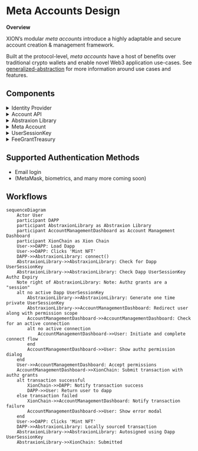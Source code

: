 # Meta Accounts Design

**Overview**

XION’s modular _meta accounts_ introduce a highly adaptable and secure account creation & management framework.

Built at the protocol-level, _meta accounts_ have a host of benefits over traditional crypto wallets and enable novel Web3 application use-cases. See [generalized-abstraction](../../../learn/learn-about-xion/generalized-abstraction/ "mention") for more information around use cases and features.

## Components

<details>

<summary>Identity Provider</summary>

In the case of social login an identity provider is used to handle the confirmation of identity.

</details>

<details>

<summary>Account API</summary>

A set of services used to assist and sponsor new meta account creation.&#x20;

</details>

<details>

<summary>Abstraxion Library</summary>

This frontend library aids in integration with your react front end.

See the [repo](https://github.com/burnt-labs/xion.js)

</details>

<details>

<summary>Meta Account</summary>

This contract along with a custom XION module represent the core of the meta account functionality.

See the [repo](https://github.com/burnt-labs/contracts)

</details>

<details>

<summary>UserSessionKey</summary>

The temporary key generated on the DAPP side which is granted ContractExecutionAuthorization by the user's Meta Account on a temporary basis.

</details>

<details>

<summary>FeeGrantTreasury</summary>

A account a dapp may user to sponsor transactions submitted by the UserSessionKey.

</details>

## Supported Authentication Methods

* Email login
* (MetaMask, biometrics, and many more coming soon)

## Workflows



```mermaid
sequenceDiagram
    Actor User
    participant DAPP
    participant AbstraxionLibrary as Abstraxion Library
    participant AccountManagementDashboard as Account Management Dashboard
    participant XionChain as Xion Chain
    User->>DAPP: Load Dapp
    User->>DAPP: Clicks 'Mint NFT'
    DAPP->>AbstraxionLibrary: connect()
    AbstraxionLibrary->>AbstraxionLibrary: Check for Dapp UserSessionKey 
    AbstraxionLibrary->>AbstraxionLibrary: Check Dapp UserSessionKey Authz Expiry
    Note right of AbstraxionLibrary: Note: Authz grants are a "session"
    alt no active Dapp UserSessionKey
        AbstraxionLibrary->>AbstraxionLibrary: Generate one time private UserSessionKey
        AbstraxionLibrary->>AccountManagementDashboard: Redirect user along with permission scope 
        AccountManagementDashboard->>AccountManagementDashboard: Check for an active connection
        alt no active connection
            AccountManagementDashboard->>User: Initiate and complete connect flow
        end
        AccountManagementDashboard->>User: Show authz permission dialog
    end
    User->>AccountManagementDashboard: Accept permissions
    AccountManagementDashboard->>XionChain: Submit transaction with authz grants
    alt transaction successful
        XionChain->>DAPP: Notify transaction success
        DAPP->>User: Return user to dapp
    else transaction failed
        XionChain->>AccountManagementDashboard: Notify transaction failure
        AccountManagementDashboard->>User: Show error modal
    end
    User->>DAPP: Clicks 'Mint NFT'
    DAPP->>AbstraxionLibrary: Locally sourced transaction
    AbstraxionLibrary->>AbstraxionLibrary: Autosigned using Dapp UserSessionKey  
    AbstraxionLibrary->>XionChain: Submitted 
```



